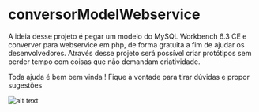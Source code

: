 # conversorModelWebservice
A ideia desse projeto é pegar um modelo do MySQL Workbench 6.3 CE e converver para webservice em php, de forma gratuita a fim de ajudar os desenvolvedores.
Através desse projeto será possível criar protótipos sem perder tempo com coisas que não demandam criatividade.

Toda ajuda é bem bem vinda !  Fique à vontade para tirar dúvidas e propor sugestões

![alt text](http://www.goldbit.com.br/conversorModelWebservice/conversor.png)
